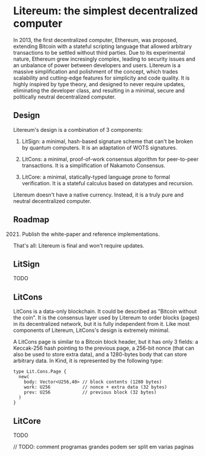 Litereum: the simplest decentralized computer
=============================================

In 2013, the first decentralized computer, Ethereum, was proposed, extending
Bitcoin with a stateful scripting language that allowed arbitrary transactions
to be settled without third parties. Due to its experimental nature, Ethereum
grew incresingly complex, leading to security issues and an unbalance of power
between developers and users. Litereum is a massive simplification and
polishment of the concept, which trades scalability and cutting-edge features
for simplicity and code quality. It is highly inspired by type theory, and
designed to never require updates, eliminating the developer class, and
resulting in a minimal, secure and politically neutral decentralized computer.

Design
------

Litereum's design is a combination of 3 components:

1. LitSign: a minimal, hash-based signature scheme that can't be broken by quantum
   computers. It is an adaptation of WOTS signatures.

2. LitCons: a minimal, proof-of-work consensus algorithm for peer-to-peer
   transactions. It is a simplification of Nakamoto Consensus.

3. LitCore: a minimal, statically-typed language prone to formal
   verification. It is a stateful calculus based on datatypes and recursion.

Litereum doesn't have a native currency. Instead, it is a truly pure and neutral
decentralized computer.

Roadmap
-------

2021. Publish the white-paper and reference implementations.

That's all: Litereum is final and won't require updates.

LitSign
------

TODO

LitCons
-------

LitCons is a data-only blockchain. It could be described as "Bitcoin without the
coin". It is the consensus layer used by Litereum to order blocks (pages) in its
decentralized network, but it is fully independent from it. Like most components
of Litereum, LitCons's design is extremely minimal. 

A LitCons page is similar to a Bitcoin block header, but it has only 3 fields: a
Keccak-256 hash pointing to the previous page, a 256-bit nonce (that can also be
used to store extra data), and a 1280-bytes body that can store arbitrary data.
In Kind, it is represented by the following type:

```
type Lit.Cons.Page {
  new(
    body: Vector<U256,40> // block contents (1280 bytes)
    work: U256            // nonce + extra data (32 bytes)
    prev: U256            // previous block (32 bytes)
  )
}
```





LitCore
-------

TODO







// TODO: comment programas grandes podem ser split em varias paginas
